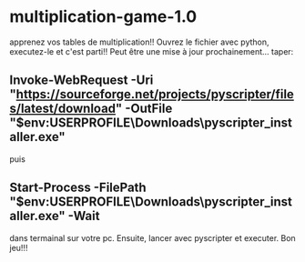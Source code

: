 # multiplication-game-1.0
apprenez vos tables de multiplication!!
Ouvrez le fichier avec python, executez-le et c'est parti!!
Peut être une mise à jour prochainement...
 taper:
## Invoke-WebRequest -Uri "https://sourceforge.net/projects/pyscripter/files/latest/download" -OutFile "$env:USERPROFILE\Downloads\pyscripter_installer.exe"
 puis 
## Start-Process -FilePath "$env:USERPROFILE\Downloads\pyscripter_installer.exe" -Wait
 dans termainal sur votre pc. Ensuite, lancer avec pyscripter et executer.
  Bon jeu!!!
